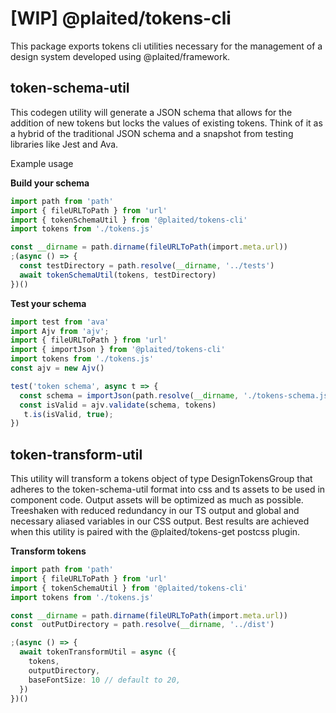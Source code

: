 # [WIP] @plaited/tokens-cli

This package exports tokens cli utilities necessary for the management of a design system developed using @plaited/framework.

## token-schema-util
This codegen utility will generate a JSON schema that allows for the addition of new tokens but locks the values of existing tokens. Think of it as a hybrid of the traditional JSON schema and a snapshot from testing libraries like Jest and Ava.

Example usage

**Build your schema**
```ts
import path from 'path'
import { fileURLToPath } from 'url'
import { tokenSchemaUtil } from '@plaited/tokens-cli'
import tokens from './tokens.js'

const __dirname = path.dirname(fileURLToPath(import.meta.url))
;(async () => {
  const testDirectory = path.resolve(__dirname, '../tests')
  await tokenSchemaUtil(tokens, testDirectory)
})()
```

**Test your schema**
```ts
import test from 'ava'
import Ajv from 'ajv';
import { fileURLToPath } from 'url'
import { importJson } from '@plaited/tokens-cli'
import tokens from './tokens.js'
const ajv = new Ajv()

test('token schema', async t => {
  const schema = importJson(path.resolve(__dirname, './tokens-schema.json'))
  const isValid = ajv.validate(schema, tokens)
   t.is(isValid, true);
})
```

## token-transform-util
This utility will transform a tokens object of type DesignTokensGroup that adheres to the token-schema-util format into css and ts assets to be used in component code. Output assets will be optimized as much as possible. Treeshaken with reduced redundancy in our TS output and global and necessary aliased variables in our CSS output. Best results are achieved when this utility is paired with the @plaited/tokens-get postcss plugin.

**Transform tokens**
```ts
import path from 'path'
import { fileURLToPath } from 'url'
import { tokenSchemaUtil } from '@plaited/tokens-cli'
import tokens from './tokens.js'

const __dirname = path.dirname(fileURLToPath(import.meta.url))
const  outPutDirectory = path.resolve(__dirname, '../dist')

;(async () => {
  await tokenTransformUtil = async ({
    tokens,
    outputDirectory,
    baseFontSize: 10 // default to 20,
  })
})()
```



